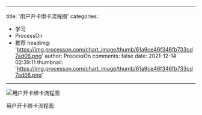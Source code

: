 
---
title: '用户开卡绑卡流程图'
categories: 
 - 学习
 - ProcessOn
 - 推荐
headimg: 'https://img.processon.com/chart_image/thumb/61a9ce46f346fb733cd7ad06.png'
author: ProcessOn
comments: false
date: 2021-12-14 02:39:11
thumbnail: 'https://img.processon.com/chart_image/thumb/61a9ce46f346fb733cd7ad06.png'
---

<div>   
<img class="thumb" alt="用户开卡绑卡流程图" src="https://img.processon.com/chart_image/thumb/61a9ce46f346fb733cd7ad06.png" referrerpolicy="no-referrer">
<p>用户开卡绑卡流程图</p>  
</div>
            
